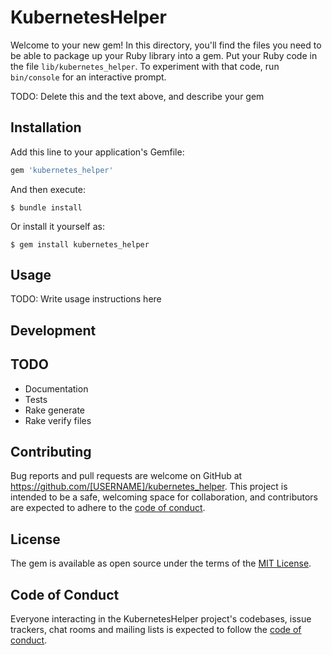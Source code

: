# KubernetesHelper

Welcome to your new gem! In this directory, you'll find the files you need to be able to package up your Ruby library into a gem. Put your Ruby code in the file `lib/kubernetes_helper`. To experiment with that code, run `bin/console` for an interactive prompt.

TODO: Delete this and the text above, and describe your gem

## Installation

Add this line to your application's Gemfile:

```ruby
gem 'kubernetes_helper'
```

And then execute:

    $ bundle install

Or install it yourself as:

    $ gem install kubernetes_helper

## Usage

TODO: Write usage instructions here

## Development


## TODO
- Documentation
- Tests
- Rake generate
- Rake verify files

## Contributing

Bug reports and pull requests are welcome on GitHub at https://github.com/[USERNAME]/kubernetes_helper. This project is intended to be a safe, welcoming space for collaboration, and contributors are expected to adhere to the [code of conduct](https://github.com/[USERNAME]/kubernetes_helper/blob/master/CODE_OF_CONDUCT.md).


## License

The gem is available as open source under the terms of the [MIT License](https://opensource.org/licenses/MIT).

## Code of Conduct

Everyone interacting in the KubernetesHelper project's codebases, issue trackers, chat rooms and mailing lists is expected to follow the [code of conduct](https://github.com/[USERNAME]/kubernetes_helper/blob/master/CODE_OF_CONDUCT.md).
